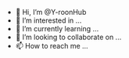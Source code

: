 - 👋 Hi, I’m @Y-roonHub
- 👀 I’m interested in ...
- 🌱 I’m currently learning ...
- 💞️ I’m looking to collaborate on ...
- 📫 How to reach me ...

<!---
Y-roonHub/Y-roonHub is a ✨ special ✨ repository because its `README.md` (this file) appears on your GitHub profile.
You can click the Preview link to take a look at your changes.
--->
